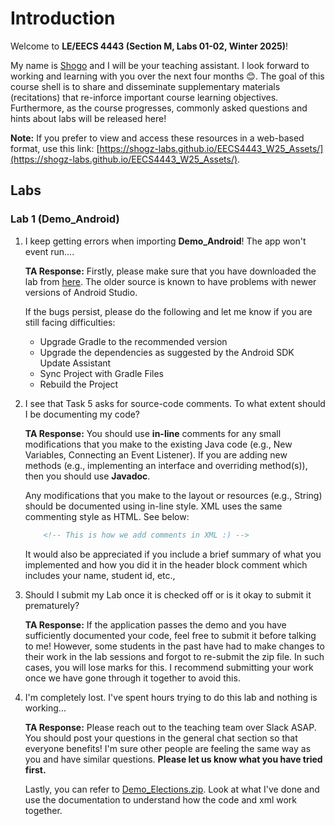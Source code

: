 # Introduction

Welcome to **LE/EECS 4443 (Section M, Labs 01-02, Winter 2025)**! 

My name is [Shogo](https://ca.linkedin.com/in/shogo-toyonaga) and I will be your teaching assistant. I look forward to working and learning with you over the next four months 😊.
The goal of this course shell is to share and disseminate supplementary materials (recitations) that re-inforce important course learning objectives. Furthermore, as the course progresses, commonly asked questions and hints about labs will be released here!

**Note:** If you prefer to view and access these resources in a web-based format, use this link: [https://shogz-labs.github.io/EECS4443_W25_Assets/](https://shogz-labs.github.io/EECS4443_W25_Assets/). 


## Labs 

### Lab 1 (Demo_Android)
1. I keep getting errors when importing **Demo_Android**! The app won't event run.... 

    **TA Response:** Firstly, please make sure that you have downloaded the lab from [here](https://github.com/yorku-ease/EECS4443-Demos). The older source is known to have problems with newer versions of Android Studio.

    If the bugs persist, please do the following and let me know if you are still facing difficulties:

    - Upgrade Gradle to the recommended version
    - Upgrade the dependencies as suggested by the Android SDK Update Assistant
    - Sync Project with Gradle Files 
    - Rebuild the Project 

2. I see that Task 5 asks for source-code comments. To what extent should I be documenting my code?

    **TA Response:** You should use **in-line** comments for any small modifications that you make to the existing Java code (e.g., New Variables, Connecting an Event Listener). 
    If you are adding new methods (e.g., implementing an interface and overriding method(s)), then you should use **Javadoc**. 

    Any modifications that you make to the layout or resources (e.g., String) should be documented using in-line style. 
    XML uses the same commenting style as HTML. See below:
    
    ```xml
        <!-- This is how we add comments in XML :) -->
    ```

    It would also be appreciated if you include a brief summary of what you implemented and how you did it in the header block comment which includes your name, student id, etc., 

3. Should I submit my Lab once it is checked off or is it okay to submit it prematurely?

    **TA Response:** If the application passes the demo and you have sufficiently documented your code, feel free to submit it before talking to me!
    However, some students in the past have had to make changes to their work in the lab sessions and forgot to re-submit the zip file. In such cases, you will lose marks for this. I recommend submitting your work once we have gone through it together to avoid this.

4. I'm completely lost. I've spent hours trying to do this lab and nothing is working...

    **TA Response:** Please reach out to the teaching team over Slack ASAP. You should post your questions in the general chat section so that everyone benefits! I'm sure other people are feeling the same way as you and have similar questions. **Please let us know what you have tried first.**

    Lastly, you can refer to [Demo_Elections.zip](https://github.com/Shogz-Labs/EECS4443_W25_Assets/blob/main/ta_recitations/demos/DemoElections.zip). Look at what I've done and use the documentation to understand how the code and xml work together.
